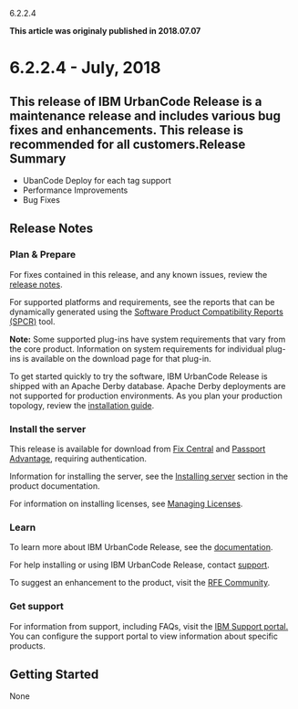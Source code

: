 





6.2.2.4

**This article was originaly published in 2018.07.07**


6.2.2.4 - July, 2018
====================




This release of IBM UrbanCode Release is a maintenance release and includes various bug fixes and enhancements. This release is recommended for all customers.Release Summary
---------------

  
* UbanCode Deploy for each tag support
* Performance Improvements
* Bug Fixes

Release Notes
-------------

  

### Plan & Prepare


For fixes contained in this release, and any known issues, review the [release notes](../release-notes).

For supported platforms and requirements, see the reports that can be dynamically generated using the [Software Product Compatibility Reports (SPCR)](https://www.ibm.com/software/reports/compatibility/clarity/index.html) tool.

**Note:** Some supported plug-ins have system requirements that vary from the core product. Information on system requirements for individual plug-ins is available on the download page for that plug-in.

To get started quickly to try the software, IBM UrbanCode Release is shipped with an Apache Derby database. Apache Derby deployments are not supported for production environments. As you plan your production topology, review the [installation guide](http://www-01.ibm.com/support/knowledgecenter/SS4GCC_6.2.2/com.ibm.urelease.doc/topics/install_ov.html).




### Install the server


This release is available for download from [Fix Central](https://www-945.ibm.com/support/fixcentral/swg/selectFixes?parent=ibm%7ERational&product=ibm/Rational/UrbanCode+Release&release=All&platform=All&function=all&source=fc) and [Passport Advantage](https://www.ibm.com/software/howtobuy/passportadvantage/paocustomer), requiring authentication.

Information for installing the server, see the [Installing server](http://www-01.ibm.com/support/knowledgecenter/SS4GCC_6.2.2/com.ibm.urelease.doc/topics/install_ov.html) section in the product documentation.

For information on installing licenses, see [Managing Licenses](https://www.ibm.com/support/knowledgecenter/SS4GCC_6.2.1/com.ibm.urelease.doc/topics/licenseManage.html).




### Learn


To learn more about IBM UrbanCode Release, see the [documentation](http://www-01.ibm.com/support/knowledgecenter/SS4GCC_6.2.2/com.ibm.urelease.doc/ucr_version_welcome.html).

For help installing or using IBM UrbanCode Release, contact [support](http://www-947.ibm.com/support/entry/portal/support?brandind=Rational).

To suggest an enhancement to the product, visit the [RFE Community](http://www.ibm.com/developerworks/rfe/execute?use_case=submitRfe).




### Get support


For information from support, including FAQs, visit the [IBM Support portal.](https://www.ibm.com/support/home) You can configure the support portal to view information about specific products.

Getting Started
---------------

  
None





